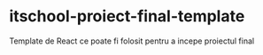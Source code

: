 # itschool-proiect-final-template

Template de React ce poate fi folosit pentru a incepe proiectul final